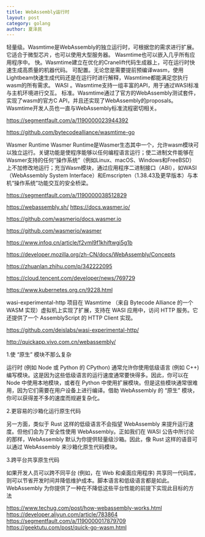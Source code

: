 ```yaml
---
title: WebAssembly运行时
layout: post
category: golang
author: 夏泽民
---
```

轻量级。Wasmtime是WebAssembly的独立运行时，可根据您的需求进行扩展。它适合于微型芯片，也可以使用大型服务器。 Wasmtime也可以嵌入几乎所有应用程序中。
快。Wasmtime建立在优化的Cranelift代码生成器上，可在运行时快速生成高质量的机器代码。
可配置。无论您是需要提前预编译wasm，使用Lightbeam快速生成代码还是在运行时进行解释，Wasmtime都能满足您执行wasm的所有需求。
WASI 。Wasmtime支持一组丰富的API，用于通过WASI标准与主机环境进行交互。
标准。Wasmtime通过了官方的WebAssembly测试套件，实现了wasm的官方C API，并且还实现了WebAssembly的proposals。 Wasmtime开发人员也一直与WebAssembly标准流程密切相关。
<!-- more -->
https://segmentfault.com/a/1190000023944392


https://github.com/bytecodealliance/wasmtime-go

Wasmer Runtime
Wasmer Runtime是Wasmer生态其中一个，允许wasm模块可以独立运行。关键功能是使程序能够以任何编程语言运行；使二进制文件能够在Wasmer支持的任何“操作系统”（例如Linux、macOS、Windows和FreeBSD）上不加修改地运行；充当Wasm模块，通过应用程序二进制接口（ABI），如WASI（WebAssembly System Interface）和Emscripten（1.38.43及更早版本）与本机“操作系统”功能交互的安全桥梁。

https://segmentfault.com/a/1190000038512829

https://webassembly.sh/
https://docs.wasmer.io/

https://github.com/wasmerio/docs.wasmer.io

https://github.com/wasmerio/wasmer

https://www.infoq.cn/article/f2vml9f1khiftwgi5g1b

https://developer.mozilla.org/zh-CN/docs/WebAssembly/Concepts

https://zhuanlan.zhihu.com/p/342222095

https://cloud.tencent.com/developer/news/769729

https://www.kubernetes.org.cn/9228.html

wasi-experimental-http 项目在 Wasmtime （来自 Bytecode Alliance 的一个 WASM 实现）虚拟机上实现了扩展，支持在 WASI 应用中，访问 HTTP 服务。它还提供了一个 AssemblyScript 的 HTTP Client 实现。

https://github.com/deislabs/wasi-experimental-http/

http://quickapp.vivo.com.cn/webassembly/

1.使 “原生” 模块不那么复杂

运行时 (例如 Node 或 Python 的 CPython) 通常允许你使用低级语言 (例如 C++) 编写模块。这是因为这些低级语言的运行速度通常要快得多。因此，你可以在 Node 中使用本地模块，或者在 Python 中使用扩展模块。但是这些模块通常很难用，因为它们需要在用户设备上进行编译。借助 WebAssembly 的 “原生” 模块，你可以获得差不多的速度而规避复杂化。

2.更容易的沙箱化运行原生代码

另一方面，类似于 Rust 这样的低级语言不会指望 WebAssembly 来提升运行速度。但他们会为了安全性使用 WebAssembly。正如我们在 WASI 公告中所讨论的那样，WebAssembly 默认为你提供轻量级沙箱。因此，像 Rust 这样的语音可以通过 WebAssembly 来沙箱化原生代码模块。

3.跨平台共享原生代码

如果开发人员可以跨不同平台 (例如，在 Web 和桌面应用程序) 共享同一代码库，则可以节省开发时间并降低维护成本。脚本语言和低级语言都是如此。WebAssembly 为你提供了一种在不降低这些平台性能的前提下实现此目标的方法

https://www.techug.com/post/how-webassembly-works.html
https://developer.aliyun.com/article/783864
https://segmentfault.com/a/1190000017879709
https://geektutu.com/post/quick-go-wasm.html